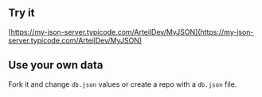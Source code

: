 ## Try it

[https://my-json-server.typicode.com/ArteilDev/MyJSON](https://my-json-server.typicode.com/ArteilDev/MyJSON)

## Use your own data

Fork it and change `db.json` values or create a repo with a `db.json` file.
